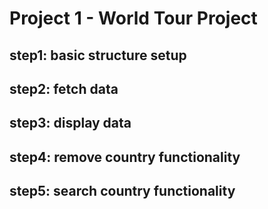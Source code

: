 # Project 1 - World Tour Project

## step1: basic structure setup

## step2: fetch data

## step3: display data

## step4: remove country functionality

## step5: search country functionality
